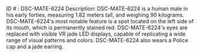 ID # : DSC-MATE-6224
Description: DSC-MATE-6224 is a human male in his early forties, measuring 1.82 meters tall, and weighing 90 kilograms. DSC-MATE-6224's most notable feature is a spot located on the left side of its mouth, which is permanently stained red. DSC-MATE-6224's eyes are replaced with visible VR jade LED displays, capable of replicating a wide range of visual patterns and colors. DSC-MATE-6224 also wears a Police cap and a jade earring.
